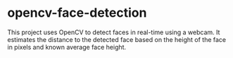 # opencv-face-detection
This project uses OpenCV to detect faces in real-time using a webcam. It estimates the distance to the detected face based on the height of the face in pixels and known average face height.
